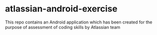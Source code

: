 # atlassian-android-exercise
This repo contains an Android application which has been created for the purpose of assessment of coding skills by Atlassian team
